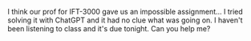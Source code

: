 I think our prof for IFT-3000 gave us an impossible assignment... I tried solving it with ChatGPT and it had no clue what was going on. I haven't been listening to class and it's due tonight. Can you help me?
